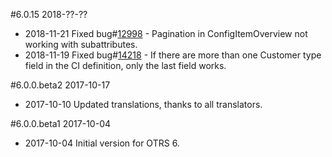 #6.0.15 2018-??-??
 - 2018-11-21 Fixed bug#[12998](https://bugs.otrs.org/show_bug.cgi?id=12998) - Pagination in ConfigItemOverview not working with subattributes.
 - 2018-11-19 Fixed bug#[14218](https://bugs.otrs.org/show_bug.cgi?id=14218) - If there are more than one Customer type field in the CI definition, only the last field works.

#6.0.0.beta2 2017-10-17
 - 2017-10-10 Updated translations, thanks to all translators.

#6.0.0.beta1 2017-10-04
 - 2017-10-04 Initial version for OTRS 6.

